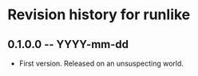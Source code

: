 # Revision history for runlike

## 0.1.0.0  -- YYYY-mm-dd

* First version. Released on an unsuspecting world.

